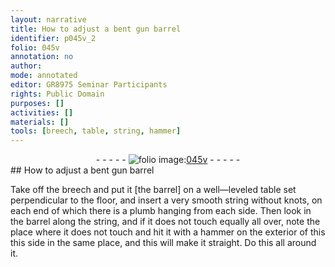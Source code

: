```yaml
---
layout: narrative
title: How to adjust a bent gun barrel
identifier: p045v_2
folio: 045v
annotation: no
author:
mode: annotated
editor: GR8975 Seminar Participants
rights: Public Domain
purposes: []
activities: []
materials: []
tools: [breech, table, string, hammer]
---
```


 <div class="folio" align="center">- - - - - <a href="http://gallica.bnf.fr/ark:/12148/btv1b10500001g/f96.image" target="_blank"><img src="https://cu-mkp.github.io/GR8975-edition/assets/photo-icon.png" alt="folio image: " style="display:inline-block; margin-bottom:-3px;"/>045v</a> - - - - - </div>  
## How to adjust a bent gun barrel

 
Take off the <span class="tool">breech</span> and put it [the barrel] on a well—leveled <span class="tool">table</span> set perpendicular to the floor, and insert a very smooth <span class="tool">string</span> without knots, on each end of which there is a plumb hanging from each side. Then look in the barrel along the string, and if it does not touch equally all over, note the place where it does not touch and hit it with a <span class="tool">hammer</span> on the exterior of this this side in the same place, and this will make it straight. Do this all around it.
 